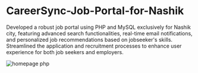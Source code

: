 # CareerSync-Job-Portal-for-Nashik
Developed a robust job portal using PHP and MySQL exclusively for Nashik city, featuring advanced search functionalities, real-time email notifications, and personalized job recommendations based on jobseeker's skills. Streamlined the application and recruitment processes to enhance user experience for both job seekers and employers.

![homepage php](https://github.com/user-attachments/assets/6902304a-5dd8-4db9-9a20-0588f677af71)
